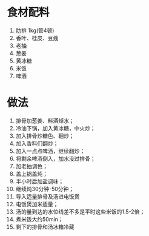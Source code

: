# 食材配料
1. 肋排 1kg(管4顿)
2. 香叶、桂皮、豆蔻
3. 老抽
4. 葱姜
5. 黄冰糖
6. 米饭
7. 啤酒

# 做法

1. 排骨加葱姜、料酒焯水；
2. 冷油下锅，加入黄冰糖，中火炒；
3. 加入排骨炒糖色、翻炒；
4. 加入香料们翻炒；
5. 加入一点点啤酒，继续翻炒；
6. 将剩余啤酒倒入，加水没过排骨；
7. 加老抽调色；
8. 盖上锅盖炖；
9. 半小时后加盐调味；
10. 继续炖30分钟-50分钟；
11. 导入适量排骨及汤进电饭煲
12. 电饭煲加米适量；
13. 汤的量到达的水位线差不多是平时这些米饭的1.5-2倍；
14. 煮米饭大约50min；
15. 剩下的排骨和汤冰箱冷藏